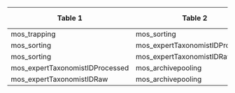 |Table 1|Table 2|Join by field(s)|
|------------------------|------------------------|-------------------------------|
|mos_trapping|mos_sorting|sampleID|
|mos_sorting|mos_expertTaxonomistIDProcessed|subsampleID|
|mos_sorting|mos_expertTaxonomistIDRaw|subsampleID|
|mos_expertTaxonomistIDProcessed|mos_archivepooling|archiveID|
|mos_expertTaxonomistIDRaw|mos_archivepooling|archiveID|